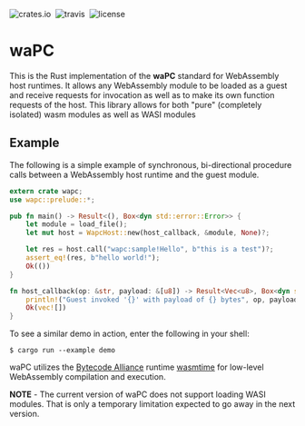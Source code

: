 ![crates.io](https://img.shields.io/crates/v/wapc.svg)&nbsp;
![travis](https://travis-ci.org/wapc/wapc-rust.svg?branch=master)&nbsp;
![license](https://img.shields.io/crates/l/wapc.svg)

# waPC

This is the Rust implementation of the **waPC** standard for WebAssembly host runtimes. It allows any WebAssembly module to be loaded as a guest and receive requests for invocation as well as to make its own function requests of the host. This library allows for both "pure" (completely isolated) wasm modules as well as WASI modules

## Example

The following is a simple example of synchronous, bi-directional procedure calls between a WebAssembly host runtime and the guest module.

```rust
extern crate wapc;
use wapc::prelude::*;

pub fn main() -> Result<(), Box<dyn std::error::Error>> {
    let module = load_file();
    let mut host = WapcHost::new(host_callback, &module, None)?;

    let res = host.call("wapc:sample!Hello", b"this is a test")?;
    assert_eq!(res, b"hello world!");
    Ok(())
}

fn host_callback(op: &str, payload: &[u8]) -> Result<Vec<u8>, Box<dyn std::error::Error>> {
    println!("Guest invoked '{}' with payload of {} bytes", op, payload.len());
    Ok(vec![])
}
```

To see a similar demo in action, enter the following in your shell:
```
$ cargo run --example demo
```

waPC utilizes the [Bytecode Alliance](https://bytecodealliance.org/) runtime [wasmtime](https://github.com/bytecodealliance/wasmtime) for low-level WebAssembly compilation and execution.

**NOTE** - The current version of waPC does not support loading WASI modules. That is only a temporary limitation expected to go away in the next version.
